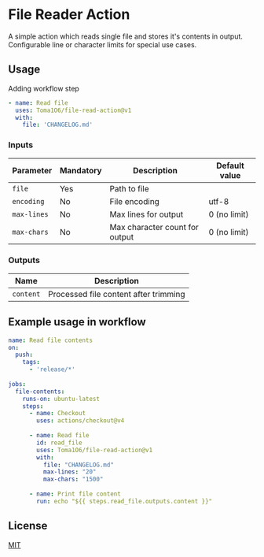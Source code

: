 # File Reader Action
A simple action which reads single file and stores it's contents in output. Configurable line or character limits for
special use cases.

## Usage
Adding workflow step
```yaml
- name: Read file
  uses: Toma1O6/file-read-action@v1
  with:
    file: 'CHANGELOG.md'
```

### Inputs
| Parameter   | Mandatory | Description                    | Default value |
|-------------|-----------|--------------------------------|---------------|
| `file`      | Yes       | Path to file                   |               |
| `encoding`  | No        | File encoding                  | utf-8         |
| `max-lines` | No        | Max lines for output           | 0 (no limit)  |
| `max-chars` | No        | Max character count for output | 0 (no limit)  |

### Outputs
| Name      | Description                           |
|-----------|---------------------------------------|
| `content` | Processed file content after trimming |

## Example usage in workflow
```yaml
name: Read file contents
on:
  push:
    tags:
      - 'release/*'
        
jobs:
  file-contents:
    runs-on: ubuntu-latest
    steps:
      - name: Checkout
        uses: actions/checkout@v4
        
      - name: Read file
        id: read_file
        uses: Toma1O6/file-read-action@v1
        with:
          file: "CHANGELOG.md"
          max-lines: "20"
          max-chars: "1500"
          
      - name: Print file content
        run: echo "${{ steps.read_file.outputs.content }}"
```

## License
[MIT](https://github.com/Toma1O6/file-read-action/blob/master/LICENSE)